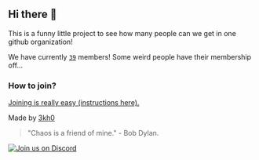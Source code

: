 ## Hi there 👋

This is a funny little project to see how many people can we get in one github organization! 

We have currently [`39`](https://github.com/orgs/3v3ry0n3/people) members! Some weird people have their membership off...

### How to join?
[Joining is really easy (instructions here).](https://github.com/3v3ry0n3/request-to-join#readme)

Made by [3kh0](https://github.com/3kh0)

> "Chaos is a friend of mine." - Bob Dylan.

[![Join us on Discord](https://invidget.switchblade.xyz/3kh0?theme=light)](https://discord.gg/3kh0)
